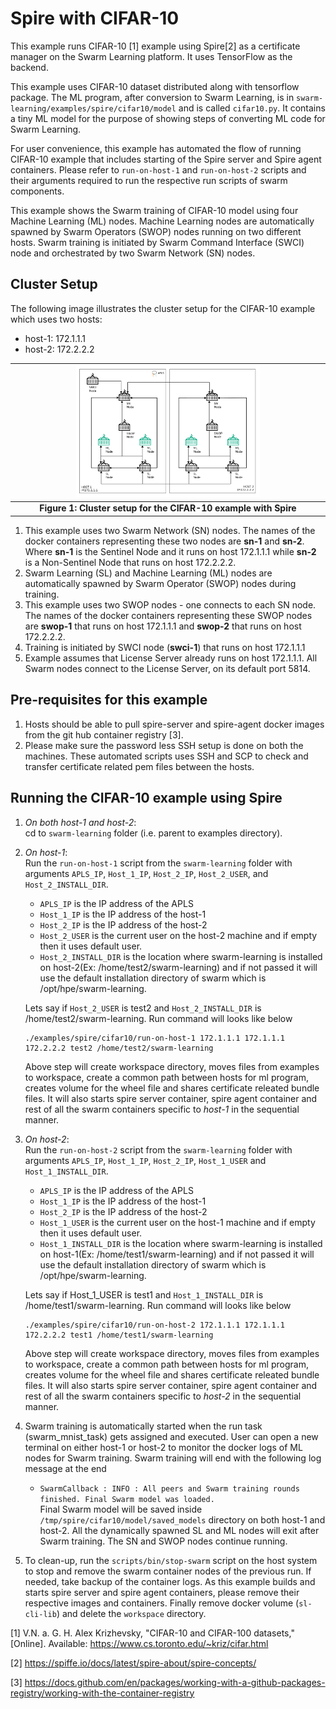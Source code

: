 Spire with CIFAR-10
========

This example runs CIFAR-10 [1] example using Spire[2] as a certificate manager on the Swarm Learning platform. It uses TensorFlow as the backend.


This example uses CIFAR-10 dataset distributed along with tensorflow package. The ML program, after conversion to Swarm Learning, is in `swarm-learning/examples/spire/cifar10/model` and is called `cifar10.py`. It contains a tiny ML model for the purpose of showing steps of converting ML code for Swarm Learning. 

For user convenience, this example has automated the flow of running CIFAR-10 example that includes starting of the Spire server and Spire agent containers. Please refer to `run-on-host-1` and `run-on-host-2` scripts and their arguments required to run the respective run scripts of swarm components.

This example shows the Swarm training of CIFAR-10 model using four Machine Learning (ML) nodes. Machine Learning nodes are automatically spawned by Swarm Operators (SWOP) nodes running on two different hosts. Swarm training is initiated by Swarm Command Interface (SWCI) node and orchestrated by two Swarm Network (SN) nodes.

## Cluster Setup

The following image illustrates the cluster setup for the CIFAR-10 example which uses two hosts:  
- host-1: 172.1.1.1
- host-2: 172.2.2.2  

|<img width="60%" height="50%" src="../../figs/reverse-proxy-cifar-setup.png">|
|:--:|
|<b>Figure 1: Cluster setup for the CIFAR-10 example with Spire</b>|

1. This example uses two Swarm Network (SN) nodes. The names of the docker containers representing these two nodes are **sn-1** and **sn-2**. Where **sn-1** is the Sentinel Node and it runs on host 172.1.1.1 while **sn-2** is a Non-Sentinel Node that runs on host 172.2.2.2.
2. Swarm Learning (SL) and Machine Learning (ML) nodes are automatically spawned by Swarm Operator (SWOP) nodes during training.
3. This example uses two SWOP nodes - one connects to each SN node. The names of the docker containers representing these SWOP nodes are **swop-1** that runs on host 172.1.1.1 and **swop-2** that runs on host 172.2.2.2.
4. Training is initiated by SWCI node (**swci-1**) that runs on host 172.1.1.1
5. Example assumes that License Server already runs on host 172.1.1.1. All Swarm nodes connect to the License Server, on its default port 5814.


## Pre-requisites for this example
1. Hosts should be able to pull spire-server and spire-agent docker images from the git hub container registry [3].
2. Please make sure the password less SSH setup is done on both the machines. These automated scripts uses SSH and SCP to check and transfer certificate related pem files between the hosts.

## Running the CIFAR-10 example using Spire

1. *On both host-1 and host-2*:</br>
   cd to `swarm-learning` folder (i.e. parent to examples directory). 
   
2. *On host-1*:</br>
   Run the `run-on-host-1` script  from the `swarm-learning` folder with arguments `APLS_IP`, `Host_1_IP`, `Host_2_IP`, `Host_2_USER`, and `Host_2_INSTALL_DIR`.
   - `APLS_IP` is the IP address of the APLS
   - `Host_1_IP` is the IP address of the host-1
   - `Host_2_IP` is the IP address of the host-2
   - `Host_2_USER` is the current user on the host-2 machine and if empty then it uses default user. 
   - `Host_2_INSTALL_DIR` is the location where swarm-learning is installed on host-2(Ex: /home/test2/swarm-learning) and if not passed it will use the default installation directory of swarm which is /opt/hpe/swarm-learning.  
   
   Lets say if `Host_2_USER` is test2 and `Host_2_INSTALL_DIR` is /home/test2/swarm-learning. Run command will looks like below 
   ```
   ./examples/spire/cifar10/run-on-host-1 172.1.1.1 172.1.1.1 172.2.2.2 test2 /home/test2/swarm-learning
   ```
   Above step will create workspace directory, moves files from examples to workspace, create a common path between hosts for ml program, creates volume for the wheel file and shares certificate releated bundle files. It will also starts spire server container, spire agent container and rest of all the swarm containers specific to *host-1* in the sequential manner. 
   
3. *On host-2*:</br>
   Run the `run-on-host-2` script  from the `swarm-learning` folder with arguments `APLS_IP`, `Host_1_IP`, `Host_2_IP`, `Host_1_USER` and `Host_1_INSTALL_DIR`.
   - `APLS_IP` is the IP address of the APLS
   - `Host_1_IP` is the IP address of the host-1
   - `Host_2_IP` is the IP address of the host-2
   - `Host_1_USER` is the current user on the host-1 machine and if empty then it uses default user. 
   - `Host_1_INSTALL_DIR` is the location where swarm-learning is installed on host-1(Ex: /home/test1/swarm-learning) and if not passed it will use the default installation directory of swarm which is /opt/hpe/swarm-learning.
   
   Lets say if Host_1_USER is test1 and `Host_1_INSTALL_DIR` is /home/test1/swarm-learning. Run command will looks like below  
   ```
   ./examples/spire/cifar10/run-on-host-2 172.1.1.1 172.1.1.1 172.2.2.2 test1 /home/test1/swarm-learning
   ```
      Above step will create workspace directory, moves files from examples to workspace, create a common path between hosts for ml program, creates volume for the wheel file and shares certificate releated bundle files. It will also starts spire server container, spire agent container and rest of all the swarm containers specific to *host-2* in the sequential manner. 
      
4. Swarm training is automatically started when the run task (swarm_mnist_task) gets assigned and executed. User can open a new terminal on either host-1 or host-2 to monitor the docker logs of ML nodes for Swarm training. Swarm training will end with the following log message at the end
    - `SwarmCallback : INFO : All peers and Swarm training rounds finished. Final Swarm model was loaded.`  
   Final Swarm model will be saved inside `/tmp/spire/cifar10/model/saved_models` directory on both host-1 and host-2. All the dynamically spawned SL and ML nodes will exit after Swarm training. The SN and SWOP nodes continue running.

5. To clean-up, run the `scripts/bin/stop-swarm` script on the host system to stop and remove the swarm container nodes of the previous run. If needed, take backup of the container logs. As this example builds and starts spire server and spire agent containers, please remove their respective images and containers. Finally remove docker volume (`sl-cli-lib`) and delete the `workspace` directory.
        


[1] V.N. a. G. H. Alex Krizhevsky, "CIFAR-10 and CIFAR-100 datasets," [Online]. Available: https://www.cs.toronto.edu/~kriz/cifar.html

[2] https://spiffe.io/docs/latest/spire-about/spire-concepts/ 

[3] https://docs.github.com/en/packages/working-with-a-github-packages-registry/working-with-the-container-registry
